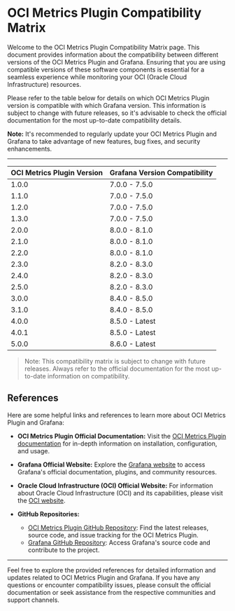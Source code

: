 # OCI Metrics Plugin Compatibility Matrix

Welcome to the OCI Metrics Plugin Compatibility Matrix page. This document provides information about the compatibility between different versions of the OCI Metrics Plugin and Grafana. Ensuring that you are using compatible versions of these software components is essential for a seamless experience while monitoring your OCI (Oracle Cloud Infrastructure) resources.

Please refer to the table below for details on which OCI Metrics Plugin version is compatible with which Grafana version. This information is subject to change with future releases, so it's advisable to check the official documentation for the most up-to-date compatibility details.

**Note:** It's recommended to regularly update your OCI Metrics Plugin and Grafana to take advantage of new features, bug fixes, and security enhancements.

---
| OCI Metrics Plugin Version | Grafana Version Compatibility |
|---------------------------|-----------------------------|
| 1.0.0                     | 7.0.0 - 7.5.0                |
| 1.1.0                     | 7.0.0 - 7.5.0                |
| 1.2.0                     | 7.0.0 - 7.5.0                |
| 1.3.0                     | 7.0.0 - 7.5.0                |
| 2.0.0                     | 8.0.0 - 8.1.0                |
| 2.1.0                     | 8.0.0 - 8.1.0                |
| 2.2.0                     | 8.0.0 - 8.1.0                |
| 2.3.0                     | 8.2.0 - 8.3.0                |
| 2.4.0                     | 8.2.0 - 8.3.0                |
| 2.5.0                     | 8.2.0 - 8.3.0                |
| 3.0.0                     | 8.4.0 - 8.5.0                |
| 3.1.0                     | 8.4.0 - 8.5.0                |
| 4.0.0                     | 8.5.0 - Latest               |
| 4.0.1                     | 8.5.0 - Latest               |
| 5.0.0                     | 8.6.0 - Latest               |


> Note: This compatibility matrix is subject to change with future releases. Always refer to the official documentation for the most up-to-date information on compatibility.

## References

Here are some helpful links and references to learn more about OCI Metrics Plugin and Grafana:

- **OCI Metrics Plugin Official Documentation:** Visit the [OCI Metrics Plugin documentation](https://github.com/oracle/oci-grafana-metrics/blob/master/README.md) for in-depth information on installation, configuration, and usage.

- **Grafana Official Website:** Explore the [Grafana website](https://grafana.com/) to access Grafana's official documentation, plugins, and community resources.

- **Oracle Cloud Infrastructure (OCI) Official Website:** For information about Oracle Cloud Infrastructure (OCI) and its capabilities, please visit the [OCI website](https://www.oracle.com/cloud/).

- **GitHub Repositories:**
  - [OCI Metrics Plugin GitHub Repository](https://github.com/oracle/oci-grafana-metrics): Find the latest releases, source code, and issue tracking for the OCI Metrics Plugin.
  - [Grafana GitHub Repository](https://github.com/grafana/grafana): Access Grafana's source code and contribute to the project.

---

Feel free to explore the provided references for detailed information and updates related to OCI Metrics Plugin and Grafana. If you have any questions or encounter compatibility issues, please consult the official documentation or seek assistance from the respective communities and support channels.